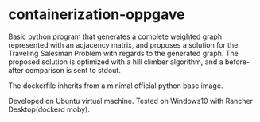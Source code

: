 # containerization-oppgave

Basic python program that generates a complete weighted graph represented with an adjacency matrix, and proposes a solution for the Traveling Salesman Problem with regards to the generated graph. The proposed solution is optimized with a hill climber algorithm, and a before-after comparison is sent to stdout.

The dockerfile inherits from a minimal official python base image.

Developed on Ubuntu virtual machine.
Tested on Windows10 with Rancher Desktop(dockerd moby).
